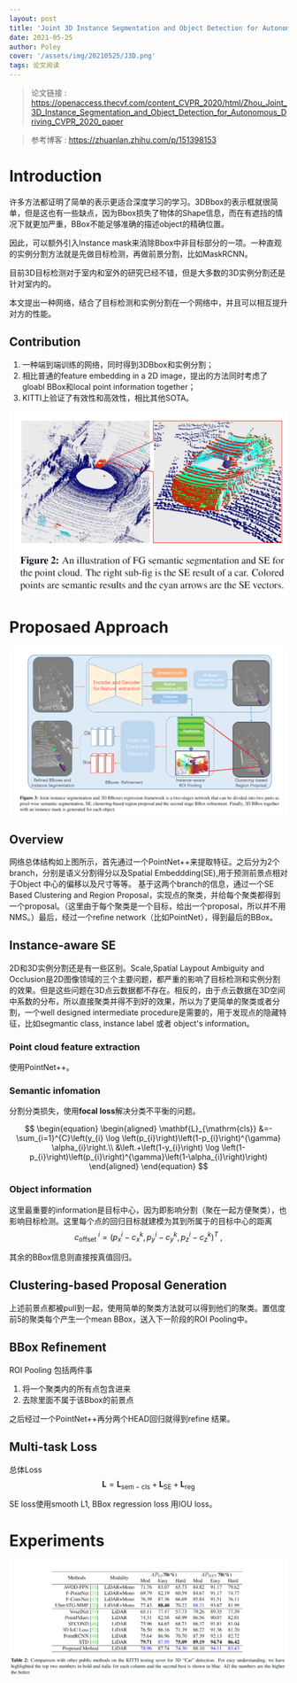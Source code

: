 ```yaml
---
layout: post
title: 'Joint 3D Instance Segmentation and Object Detection for Autonomous Driving'
date: 2021-05-25
author: Poley
cover: '/assets/img/20210525/J3D.png'
tags: 论文阅读
---
```


> 论文链接 : https://openaccess.thecvf.com/content_CVPR_2020/html/Zhou_Joint_3D_Instance_Segmentation_and_Object_Detection_for_Autonomous_Driving_CVPR_2020_paper

> 参考博客 : https://zhuanlan.zhihu.com/p/151398153

# Introduction

许多方法都证明了简单的表示更适合深度学习的学习。3DBbox的表示框就很简单，但是这也有一些缺点，因为Bbox损失了物体的Shape信息，而在有遮挡的情况下就更加严重，BBox不能足够准确的描述object的精确位置。

因此，可以额外引入Instance mask来消除Bbox中非目标部分的一项。一种直观的实例分割方法就是先做目标检测，再做前景分割，比如MaskRCNN。

目前3D目标检测对于室内和室外的研究已经不错，但是大多数的3D实例分割还是针对室内的。

本文提出一种网络，结合了目标检测和实例分割在一个网络中，并且可以相互提升对方的性能。

## Contribution

1. 一种端到端训练的网络，同时得到3DBbox和实例分割；
2. 相比普通的feature embedding in a 2D image，提出的方法同时考虑了gloabl BBox和local point information together；
3. KITTI上验证了有效性和高效性，相比其他SOTA。

![](/assets/img/20210525/J3DF2.png)

# Proposaed Approach


![](/assets/img/20210525/J3DF3.png)

## Overview
网络总体结构如上图所示，首先通过一个PointNet++来提取特征。之后分为2个branch，分别是语义分割得分以及Spatial Embeddding(SE),用于预测前景点相对于Object 中心的偏移以及尺寸等等。 基于这两个branch的信息，通过一个SE Based Clustering and Region Proposal，实现点的聚类，并给每个聚类都得到一个proposal。（这里由于每个聚类是一个目标，给出一个proposal，所以并不用NMS。）最后，经过一个refine network（比如PointNet），得到最后的BBox。

## Instance-aware SE

2D和3D实例分割还是有一些区别。Scale,Spatial Laypout Ambiguity and Occlusion是2D图像领域的三个主要问题，都严重的影响了目标检测和实例分割的效果。但是这些问题在3D点云数据都不存在。相反的，由于点云数据在3D空间中系数的分布，所以直接聚类并得不到好的效果，所以为了更简单的聚类或者分割，一个well designed intermediate procedure是需要的，用于发现点的隐藏特征，比如segmantic class, instance label 或者 object's information。

### Point cloud feature extraction 

使用PointNet++。

### Semantic infomation

分割分类损失，使用**focal loss**解决分类不平衡的问题。

$$
\begin{equation}
\begin{aligned}
\mathbf{L}_{\mathrm{cls}} &=-\sum_{i=1}^{C}\left(y_{i} \log \left(p_{i}\right)\left(1-p_{i}\right)^{\gamma} \alpha_{i}\right.\\
&\left.+\left(1-y_{i}\right) \log \left(1-p_{i}\right)\left(p_{i}\right)^{\gamma}\left(1-\alpha_{i}\right)\right)
\end{aligned}
\end{equation}
$$

### Object information

这里最重要的information是目标中心，因为即影响分割（聚在一起方便聚类），也影响目标检测。这里每个点的回归目标就建模为其到所属于的目标中心的距离
$$
\begin{equation}
c_{\text {offset }}^{i}=\left(p_{x}^{i}-c_{x}^{k}, p_{y}^{i}-c_{y}^{k}, p_{z}^{i}-c_{z}^{k}\right)^{T} \text { , }
\end{equation}
$$

其余的BBox信息则直接按真值回归。

## Clustering-based Proposal Generation

上述前景点都被pull到一起，使用简单的聚类方法就可以得到他们的聚类。置信度前5的聚类每个产生一个mean BBox，送入下一阶段的ROI Pooling中。

## BBox Refinement
ROI Pooling 包括两件事
1. 将一个聚类内的所有点包含进来
2. 去除里面不属于该Bbox的前景点

之后经过一个PointNet++再分两个HEAD回归就得到refine 结果。

## Multi-task Loss

总体Loss
$$
\begin{equation}
\mathbf{L}=\mathbf{L}_{\mathrm{sem}-\mathrm{cls}}+\mathbf{L}_{\mathrm{SE}}+\mathbf{L}_{\mathrm{reg}}
\end{equation}
$$

SE loss使用smooth L1, BBox regression loss 用IOU loss。

# Experiments


![](/assets/img/20210525/J3DEXP.png)
